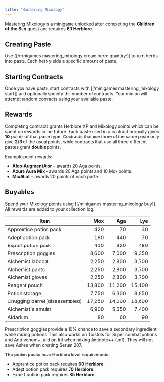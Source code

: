 ```yaml
---
title: "Mastering Mixology"
---
```


Mastering Mixology is a minigame unlocked after completing the **Children of the Sun** quest and requires **60 Herblore**.

## Creating Paste

Use [[/minigames mastering_mixology create herb\:<herb> quantity\:<quantity>]] to turn herbs into paste. Each herb yields a specific amount of paste.

## Starting Contracts

Once you have paste, start contracts with [[/minigames mastering_mixology start]] and optionally specify the number of contracts. Your minion will attempt random contracts using your available paste.

## Rewards

Completing contracts grants Herblore XP and Mixology points which can be spent on rewards in the future. Each paste used in a contract normally gives **10** points of that paste type. Contracts that use three of the same paste only give **2/3** of the usual points, while contracts that use all three different pastes grant **double** points.

Example point rewards:

- **Alco-AugmentAtor** – awards 20 Aga points.
- **Azure Aura Mix** – awards 20 Aga points and 10 Mox points.
- **MixALot** – awards 20 points of each paste.

## Buyables

Spend your Mixology points using [[/minigames mastering_mixology buy]]. All rewards are added to your collection log.

| Item | Mox | Aga | Lye |
| ---- | ---:| ---:| ---:|
| Apprentice potion pack | 420 | 70 | 30 |
| Adept potion pack | 180 | 440 | 70 |
| Expert potion pack | 410 | 320 | 480 |
| Prescription goggles | 8,600 | 7,000 | 9,350 |
| Alchemist labcoat | 2,250 | 2,800 | 3,700 |
| Alchemist pants | 2,250 | 2,800 | 3,700 |
| Alchemist gloves | 2,250 | 2,800 | 3,700 |
| Reagent pouch | 13,800 | 11,200 | 15,100 |
| Potion storage | 7,750 | 6,300 | 8,950 |
| Chugging barrel (disassembled) | 17,250 | 14,000 | 18,600 |
| Alchemist's amulet | 6,900 | 5,650 | 7,400 |
| Aldarium | 80 | 60 | 90 |

Prescription goggles provide a 10% chance to save a secondary ingredient while mixing potions. This also works on Torstols for Super combat potions and Anti-venom+, and on Irit when mixing Antidote++ (unf). They will not save Ashes when creating Serum 207.

The potion packs have Herblore level requirements:

- Apprentice potion pack requires **60 Herblore**.
- Adept potion pack requires **70 Herblore**.
- Expert potion pack requires **85 Herblore**.